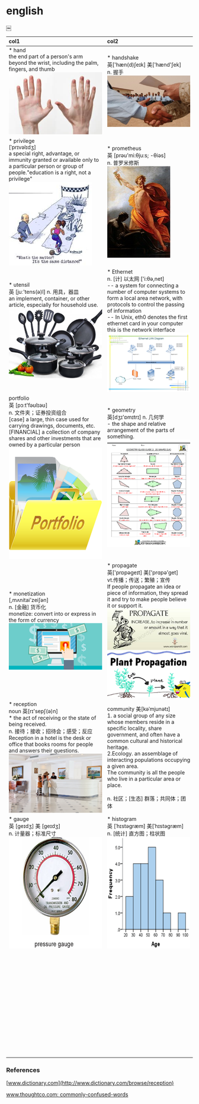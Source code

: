 # english
￼

|col1|col2|
|:---|:---|
|* hand<br/>the end part of a person's arm beyond the wrist, including the palm, fingers, and thumb<br/>![hand](images/2018/hand.jpeg)|* handshake<br/>英['hæn(d)ʃeɪk] 美['hænd'ʃek]<br/>n. 握手<br/>![handshake](images/2018/handshake.jpg)|
|* privilege<br/>[ˈprɪvəlɪdʒ]<br/>a special right, advantage, or immunity granted or available only to a particular person or group of people."education is a right, not a privilege"<br/>![priviledge](images/2018/priviledge.jpeg)|* prometheus<br/>英  [prəu'mi:θju:s; -θiəs]<br/>n. 普罗米修斯<br/>![prometheus](images/2018/prometheus.jpg)|
| * utensil<br/>英  [juː'tens(ə)l] n. 用具，器皿 <br/>an implement, container, or other article, especially for household use.<br/>![utensil](images/2018/utensil.jpg)| * Ethernet<br/>n. [计] 以太网 ['i:θə,net]<br/>-- a system for connecting a number of computer systems to form a local area network, with protocols to control the passing of information<br/>-- In Unix, eth0 denotes the first ethernet card in your computer this is the network interface<br/>![ethernet](images/2018/ethernet.png)|
|portfolio<br/>英  [pɔːt'fəʊlɪəʊ]<br/>n. 文件夹；证券投资组合<br/>[case] a large, thin case used for carrying drawings, documents, etc.<br/>[FINANCIAL] a collection of company shares and other investments that are owned by a particular person <br/> <img src="images/2018/portfolio.png" height="300"> |* geometry <br/>英[dʒɪ'ɒmɪtrɪ] n. 几何学<br/>- the shape and relative arrangement of the parts of something.<br/>![geometry](images/2018/geometry.gif)<br/>|
| * monetization <br/> [,mʌnitai'zeiʃən] <br/>n. [金融] 货币化<br/>monetize: convert into or express in the form of currency<br/> ![monetize](images/2018/monetize.png) | * propagate<br/>英['prɒpəgeɪt] 美['prɑpə'get]<br/>vt.传播；传送；繁殖；宣传<br/>If people propagate an idea or piece of information, they spread it and try to make people believe it or support it.<br/> ![propagate](images/2018/propagate1.jpeg)<br/>![propagate](images/2018/propagate2.png)|
|* reception <br/>noun 英[rɪ'sepʃ(ə)n]<br/>* the act of receiving or the state of being received.<br/>n. 接待；接收；招待会；感受；反应<br/>Reception in a hotel is the desk or office that books rooms for people and answers their questions.<br/>![reception](images/2018/reception.jpg)<br/>|community 美[kəˈmjunətɪ]<br/> 1. a social group of any size whose members reside in a specific locality, share government, and often have a common cultural and historical heritage. <br/>2.Ecology. an assemblage of interacting populations occupying a given area. <br/>The community is all the people who live in a particular area or place.<br/><br/>n. 社区；[生态] 群落；共同体；团体|
|* gauge<br/>英 [ɡeɪdʒ] 美 [ɡeɪdʒ]<br/>n. 计量器；标准尺寸<br/><img src="images/2019/gauge.jpg" height="300">|* histogram<br/> 英 [ˈhɪstəɡræm] 美[ˈhɪstəɡræm]<br/>n. [统计] 直方图；柱状图<br/><img src="images/2019/histogram.png" height="300">|
|<br/><br/><br/>|<br/><br/><br/>|
|<br/><br/><br/>|<br/><br/><br/>|
|<br/><br/><br/>|<br/><br/><br/>|
|<br/><br/><br/>|<br/><br/><br/>|
|<br/><br/><br/>|<br/><br/><br/>|
|||


### References
[www.dictionary.com](http://www.dictionary.com/browse/reception)

[www.thoughtco.com: commonly-confused-words](https://www.thoughtco.com/commonly-confused-words-4133042)<br/>

[]()<br/>

[]()<br/>

[]()<br/>

[]()<br/>
